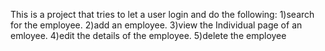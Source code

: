 This is a project that tries to let a user login and do the following:
1)search for the employee.
2)add an employee.
3)view the Individual page of an emloyee.
4)edit the details of the employee.
5)delete the employee
